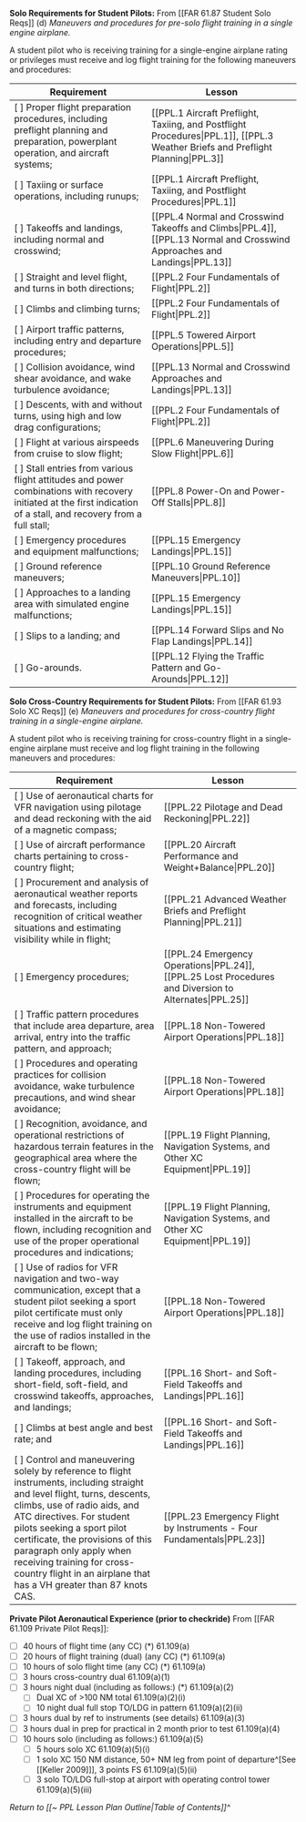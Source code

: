 **Solo Requirements for Student Pilots:**
From [[FAR 61.87 Student Solo Reqs]] (d) *Maneuvers and procedures for pre-solo flight training in a single engine airplane.*

A student pilot who is receiving training for a single-engine airplane rating or privileges must receive and log flight training for the following maneuvers and procedures:


| Requirement | Lesson |
| ----------- | ------ |
| [ ] Proper flight preparation procedures, including preflight planning and preparation, powerplant operation, and aircraft systems; | [[PPL.1 Aircraft Preflight, Taxiing, and Postflight Procedures\|PPL.1]], [[PPL.3 Weather Briefs and Preflight Planning\|PPL.3]] |
| [ ] Taxiing or surface operations, including runups;       |  [[PPL.1 Aircraft Preflight, Taxiing, and Postflight Procedures\|PPL.1]]     |
| [ ] Takeoffs and landings, including normal and crosswind; |  [[PPL.4 Normal and Crosswind Takeoffs and Climbs\|PPL.4]], [[PPL.13 Normal and Crosswind Approaches and Landings\|PPL.13]]     |
| [ ] Straight and level flight, and turns in both directions;  | [[PPL.2 Four Fundamentals of Flight\|PPL.2]]     |
| [ ] Climbs and climbing turns;            |   [[PPL.2 Four Fundamentals of Flight\|PPL.2]]     |
| [ ] Airport traffic patterns, including entry and departure procedures;            |  [[PPL.5 Towered Airport Operations\|PPL.5]]     |
| [ ] Collision avoidance, wind shear avoidance, and wake turbulence avoidance;            |  [[PPL.13 Normal and Crosswind Approaches and Landings\|PPL.13]]     |
| [ ] Descents, with and without turns, using high and low drag configurations;            |  [[PPL.2 Four Fundamentals of Flight\|PPL.2]]     |
| [ ] Flight at various airspeeds from cruise to slow flight;            |  [[PPL.6 Maneuvering During Slow Flight\|PPL.6]]    |
| [ ] Stall entries from various flight attitudes and power combinations with recovery initiated at the first indication of a stall, and recovery from a full stall; |  [[PPL.8 Power-On and Power-Off Stalls\|PPL.8]] |
| [ ] Emergency procedures and equipment malfunctions;            |   [[PPL.15 Emergency Landings\|PPL.15]]     |
| [ ] Ground reference maneuvers;            |  [[PPL.10 Ground Reference Maneuvers\|PPL.10]]     |
| [ ] Approaches to a landing area with simulated engine malfunctions;            | [[PPL.15 Emergency Landings\|PPL.15]]    |
| [ ] Slips to a landing; and            |   [[PPL.14 Forward Slips and No Flap Landings\|PPL.14]]     |
| [ ] Go-arounds.            |  [[PPL.12 Flying the Traffic Pattern and Go-Arounds\|PPL.12]]     |


**Solo Cross-Country Requirements for Student Pilots:**
From [[FAR 61.93 Solo XC Reqs]] (e) *Maneuvers and procedures for cross-country flight training in a single-engine airplane.*

A student pilot who is receiving training for cross-country flight in a single-engine airplane must receive and log flight training in the following maneuvers and procedures:

| Requirement | Lesson |
| ----------- | ------ |
| [ ] Use of aeronautical charts for VFR navigation using pilotage and dead reckoning with the aid of a magnetic compass; | [[PPL.22 Pilotage and Dead Reckoning\|PPL.22]] |
| [ ] Use of aircraft performance charts pertaining to cross-country flight; | [[PPL.20 Aircraft Performance and Weight+Balance\|PPL.20]] |
| [ ] Procurement and analysis of aeronautical weather reports and forecasts, including recognition of critical weather situations and estimating visibility while in flight; | [[PPL.21 Advanced Weather Briefs and Preflight Planning\|PPL.21]] |
| [ ] Emergency procedures; | [[PPL.24 Emergency Operations\|PPL.24]], [[PPL.25 Lost Procedures and Diversion to Alternates\|PPL.25]] |
| [ ] Traffic pattern procedures that include area departure, area arrival, entry into the traffic pattern, and approach; | [[PPL.18 Non-Towered Airport Operations\|PPL.18]] |
| [ ] Procedures and operating practices for collision avoidance, wake turbulence precautions, and wind shear avoidance; | [[PPL.18 Non-Towered Airport Operations\|PPL.18]] |
| [ ] Recognition, avoidance, and operational restrictions of hazardous terrain features in the geographical area where the cross-country flight will be flown; | [[PPL.19 Flight Planning, Navigation Systems, and Other XC Equipment\|PPL.19]] |
| [ ] Procedures for operating the instruments and equipment installed in the aircraft to be flown, including recognition and use of the proper operational procedures and indications; | [[PPL.19 Flight Planning, Navigation Systems, and Other XC Equipment\|PPL.19]] |
| [ ] Use of radios for VFR navigation and two-way communication, except that a student pilot seeking a sport pilot certificate must only receive and log flight training on the use of radios installed in the aircraft to be flown; | [[PPL.18 Non-Towered Airport Operations\|PPL.18]] |
| [ ] Takeoff, approach, and landing procedures, including short-field, soft-field, and crosswind takeoffs, approaches, and landings; | [[PPL.16 Short- and Soft-Field Takeoffs and Landings\|PPL.16]] |
| [ ] Climbs at best angle and best rate; and | [[PPL.16 Short- and Soft-Field Takeoffs and Landings\|PPL.16]] |
| [ ] Control and maneuvering solely by reference to flight instruments, including straight and level flight, turns, descents, climbs, use of radio aids, and ATC directives. For student pilots seeking a sport pilot certificate, the provisions of this paragraph only apply when receiving training for cross-country flight in an airplane that has a VH greater than 87 knots CAS. | [[PPL.23 Emergency Flight by Instruments - Four Fundamentals\|PPL.23]] |



**Private Pilot Aeronautical Experience (prior to checkride)**
From [[FAR 61.109 Private Pilot Reqs]]:
- [ ] 40 hours of flight time (any CC) (\*) 61.109(a)
- [ ] 20 hours of flight training (dual) (any CC) (\*) 61.109(a)
- [ ] 10 hours of solo flight time (any CC) (\*) 61.109(a)
- [ ] 3 hours cross-country dual 61.109(a)(1)
- [ ] 3 hours night dual (including as follows:) (\*) 61.109(a)(2)
	- [ ] Dual XC of >100 NM total 61.109(a)(2)(i)
	- [ ] 10 night dual full stop TO/LDG in pattern 61.109(a)(2)(ii)
- [ ] 3 hours dual by ref to instruments (see details) 61.109(a)(3)
- [ ] 3 hours dual in prep for practical in 2 month prior to test 61.109(a)(4)
- [ ] 10 hours solo (including as follows:) 61.109(a)(5)
	- [ ] 5 hours solo XC 61.109(a)(5)(i)
	- [ ] 1 solo XC 150 NM distance, 50+ NM leg from point of departure^[See [[Keller 2009]]], 3 points FS 61.109(a)(5)(ii)
	- [ ] 3 solo TO/LDG full-stop at airport with operating control tower 61.109(a)(5)(iii)

*Return to [[~ PPL Lesson Plan Outline|Table of Contents]]^*